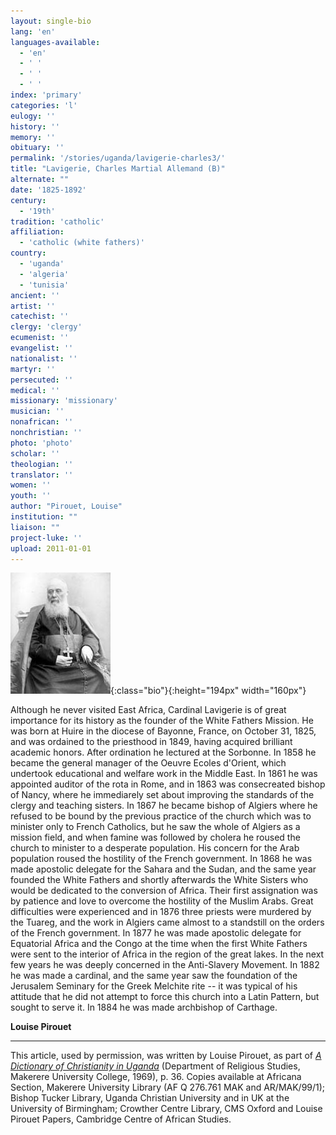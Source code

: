 ```yaml
---
layout: single-bio
lang: 'en'
languages-available:
  - 'en'
  - ' '
  - ' '
  - ' '
index: 'primary'
categories: 'l'
eulogy: ''
history: ''
memory: ''
obituary: ''
permalink: '/stories/uganda/lavigerie-charles3/'
title: "Lavigerie, Charles Martial Allemand (B)"
alternate: ""
date: '1825-1892'
century:
  - '19th'
tradition: 'catholic'
affiliation:
  - 'catholic (white fathers)'
country:
  - 'uganda'
  - 'algeria'
  - 'tunisia'
ancient: ''
artist: ''
catechist: ''
clergy: 'clergy'
ecumenist: ''
evangelist: ''
nationalist: ''
martyr: ''
persecuted: ''
medical: ''
missionary: 'missionary'
musician: ''
nonafrican: ''
nonchristian: ''
photo: 'photo'
scholar: ''
theologian: ''
translator: ''
women: ''
youth: ''
author: "Pirouet, Louise"
institution: ""
liaison: ""
project-luke: ''
upload: 2011-01-01
---
```


![](/images/bio-pics/uganda/lavigerie-charles3/Charles_Lavigerie-small.jpg){:class="bio"}{:height="194px" width="160px"}

Although he never visited East Africa, Cardinal Lavigerie is of great importance for its history as the founder of the White Fathers Mission. He was born at Huire in the diocese of Bayonne, France, on October 31, 1825, and was ordained to the priesthood in 1849, having acquired brilliant academic honors. After ordination he lectured at the Sorbonne. In 1858 he became the general manager of the Oeuvre Ecoles d'Orient, which undertook educational and welfare work in the Middle East. In 1861 he was appointed auditor of  the rota in Rome, and in 1863 was consecreated bishop of Nancy, where he immediarely set about improving the standards of the clergy and teaching sisters. In 1867 he became bishop of Algiers where he refused to be bound by the previous practice of the church which was to minister only to French Catholics, but he saw the whole of Algiers as a mission field, and when famine was followed by cholera he roused the church to minister to a desperate population. His concern for the Arab population roused the hostility of the French government. In 1868 he was made apostolic delegate for the Sahara and the Sudan, and the same year founded the White Fathers and shortly afterwards the White Sisters who would be dedicated to the conversion of Africa. Their first assignation was by patience and love to overcome the hostility of the Muslim Arabs. Great difficulties were experienced and in 1876 three priests were murdered by the Tuareg, and the work in Algiers came almost to a standstill on the orders of the French government. In 1877 he was made apostolic delegate for Equatorial Africa and the Congo at the time when the first White Fathers were sent to the interior of Africa in the region of the great lakes. In the next few years he was deeply concerned in the Anti-Slavery Movement. In 1882 he was made a cardinal, and the same year saw the foundation of the Jerusalem Seminary for the Greek Melchite rite -- it was typical of his attitude that he did not attempt to force this church into a Latin Pattern, but sought to serve it. In 1884 he was made archbishop of Carthage.

**Louise Pirouet**

---

This article, used by permission, was written by Louise Pirouet, as part of [*A Dictionary of Christianity in Uganda*](../pirouet-foreword/) (Department of Religious Studies, Makerere University College, 1969), p. 36. Copies available at Africana Section, Makerere University Library (AF Q 276.761 MAK and AR/MAK/99/1); Bishop Tucker Library, Uganda Christian University and in UK at the University of Birmingham; Crowther Centre Library, CMS Oxford and Louise Pirouet Papers, Cambridge Centre of African Studies.
